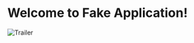 # Welcome to Fake Application!
![Trailer](https://user-images.githubusercontent.com/41118490/99568162-2380f880-29e0-11eb-827b-d63345770d47.gif)
